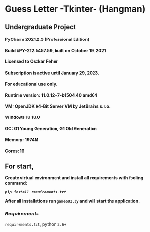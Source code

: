 # Guess Letter -Tkinter- (Hangman)
## Undergraduate Project

#### PyCharm 2021.2.3 (Professional Edition)
#### Build #PY-212.5457.59, built on October 19, 2021
#### Licensed to Oszkar Feher
#### Subscription is active until January 29, 2023.
#### For educational use only.
#### Runtime version: 11.0.12+7-b1504.40 amd64
#### VM: OpenJDK 64-Bit Server VM by JetBrains s.r.o.
#### Windows 10 10.0
#### GC: G1 Young Generation, G1 Old Generation
#### Memory: 1974M
#### Cores: 16


## For start,
**Create virtual environment and install all requirements with fooling command:**

***`pip install requirements.txt`***

**After all installations run `gameGUI.py` and will start the application.**

### ***Requirements***
`requirements.txt`, python `3.6+`